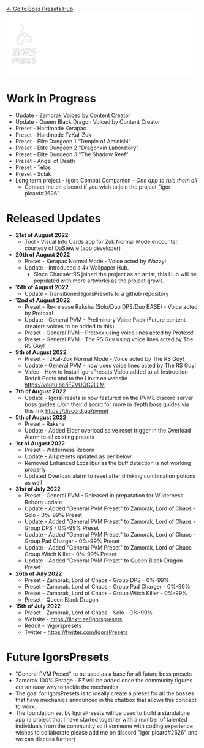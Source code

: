 [← Go to Boss Presets Hub](https://github.com/IgorsCC/afkwarden-presets/blob/master/readme.md)  
<img src="assets/imgs/Roadmap%20banner.png" width=500>   

# Work in Progress  
- Update - Zamorak Voiced by Content Creator
- Update - Queen Black Dragon Voiced by Content Creator
- Preset - Hardmode Kerapac
- Preset - Hardmode TzKal-Zuk  
- Preset - Elite Dungeon 1 "Temple of Aminishi"  
- Preset - Elite Dungeon 2 "Dragonkin Laboratory"  
- Preset - Elite Dungeon 3 "The Shadow Reef"  
- Preset - Angel of Death  
- Preset - Telos
- Preset - Solak
- Long term project - Igors Combat Companion - _One app to rule them all_ 
  - Contact me on discord if you wish to join the project "igor picard#2626"  
# Released Updates
- **21st of August 2022**
  - Tool - Visual Info Cards app for Zuk Normal Mode encounter, courtesy of DaStewie (app developer) 
- **20th of August 2022**
  - Preset - Kerapac Normal Mode - Voice acted by Wazzy!
  - Update - Introduced a 4k Wallpaper Hub.
    - Since ChaosArtRS joined the project as an artist, this Hub will be populated with more artworks as the project grows.
- **15th of August 2022**
  - Update - Transitioned IgorsPresets to a github repository
- **12nd of August 2022**
  - Preset - Re-release Raksha (Solo/Duo DPS/Duo BASE) - Voice acted by Protoxx!
  - Update - General PVM - Preliminary Voice Pack (Future content creators voices to be added to this)
  - Preset - General PVM - Protoxx using voice lines acted by Protoxx!
  - Preset - General PVM - The RS Guy using voice lines acted by The RS Guy!
- **9th of August 2022**
  - Preset - TzKal-Zuk Normal Mode - Voice acted by The RS Guy!
  - Update - General PVM - now uses voice lines acted by The RS Guy!
  - Video - How to Install IgorsPresets Video added to all Instruction Reddit Posts and to the Linktr.ee website  https://youtu.be/iF2VUQG2LLM
- **7th of August 2022**
  - Update - IgorsPresets is now featured on the PVME discord server boss guides (Join their discord for more in depth boss guides via this link https://discord.gg/pvme)
- **5th of August 2022**
  - Preset - Raksha
  - Update - Added Elder overload salve reset trigger in the Overload Alarm to all existing presets
- **1st of August 2022**
  - Preset - Wilderness Reborn
  - Update - All presets updated as per below:
  - Removed Enhanced Excalibur as the buff detection is not working properly
  - Updated Overload alarm to reset after drinking combination potions as well
- **31st of July 2022**
  - Preset - General PVM - Released in preparation for Wilderness Reborn update
  - Update - Added "General PVM Preset" to Zamorak, Lord of Chaos - Solo - 0%-99% Preset
  - Update - Added "General PVM Preset" to Zamorak, Lord of Chaos - Group DPS - 0%-99% Preset
  - Update - Added "General PVM Preset" to Zamorak, Lord of Chaos - Group Pad Charger - 0%-99% Preset
  - Update - Added "General PVM Preset" to Zamorak, Lord of Chaos - Group Witch Killer - 0%-99% Preset
  - Update - Added "General PVM Preset" to Queen Black Dragon Preset
- **26th of July 2022**
  - Preset - Zamorak, Lord of Chaos - Group DPS - 0%-99%
  - Preset - Zamorak, Lord of Chaos - Group Pad Charger - 0%-99%
  - Preset - Zamorak, Lord of Chaos - Group Witch Killer - 0%-99%
  - Preset - Queen Black Dragon
- **15th of July 2022**
  - Preset - Zamorak, Lord of Chaos - Solo - 0%-99%
  - Website - https://linktr.ee/igorspresets
  - Reddit - r/igorspresets
  - Twitter - https://twitter.com/IgorsPresets
# Future IgorsPresets
- "General PVM Preset" to be used as a base for all future boss presets
- Zamorak 100% Enrage - P7 will be added once the community figures out an easy way to tackle the mechanics
- The goal for IgorsPresets is to ideally create a preset for all the bosses that have mechanics announced in the chatbox that allows this concept to work.
- The foundation set by IgorsPresets will be used to build a standalone app (a project that I have started together with a number of talented individuals from the community so if someone with coding experience wishes to collaborate please add me on discord "igor picard#2626" and we can discuss further)
